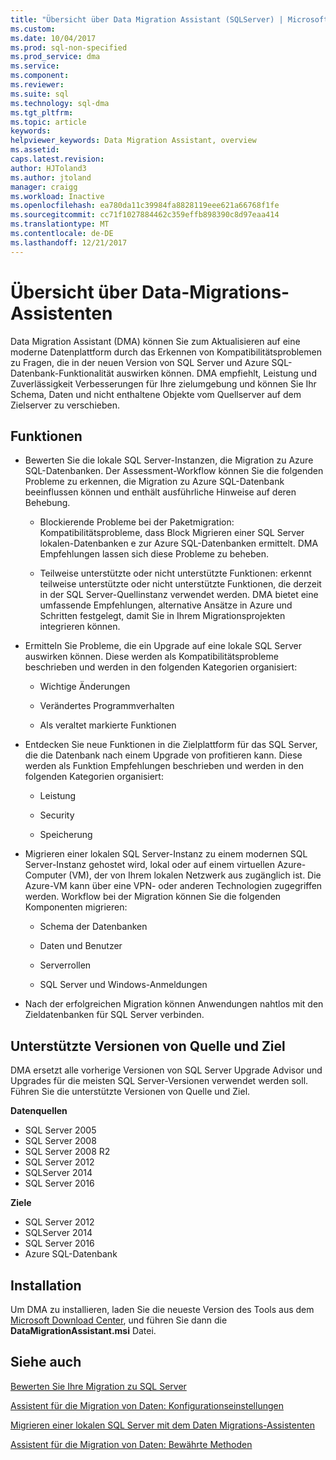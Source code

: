 ```yaml
---
title: "Übersicht über Data Migration Assistant (SQLServer) | Microsoft Docs"
ms.custom: 
ms.date: 10/04/2017
ms.prod: sql-non-specified
ms.prod_service: dma
ms.service: 
ms.component: 
ms.reviewer: 
ms.suite: sql
ms.technology: sql-dma
ms.tgt_pltfrm: 
ms.topic: article
keywords: 
helpviewer_keywords: Data Migration Assistant, overview
ms.assetid: 
caps.latest.revision: 
author: HJToland3
ms.author: jtoland
manager: craigg
ms.workload: Inactive
ms.openlocfilehash: ea780da11c39984fa8828119eee621a66768f1fe
ms.sourcegitcommit: cc71f1027884462c359effb898390c8d97eaa414
ms.translationtype: MT
ms.contentlocale: de-DE
ms.lasthandoff: 12/21/2017
---
```

# <a name="overview-of-data-migration-assistant"></a>Übersicht über Data-Migrations-Assistenten

Data Migration Assistant (DMA) können Sie zum Aktualisieren auf eine moderne Datenplattform durch das Erkennen von Kompatibilitätsproblemen zu Fragen, die in der neuen Version von SQL Server und Azure SQL-Datenbank-Funktionalität auswirken können. DMA empfiehlt, Leistung und Zuverlässigkeit Verbesserungen für Ihre zielumgebung und können Sie Ihr Schema, Daten und nicht enthaltene Objekte vom Quellserver auf dem Zielserver zu verschieben.

## <a name="capabilities"></a>Funktionen

- Bewerten Sie die lokale SQL Server-Instanzen, die Migration zu Azure SQL-Datenbanken. Der Assessment-Workflow können Sie die folgenden Probleme zu erkennen, die Migration zu Azure SQL-Datenbank beeinflussen können und enthält ausführliche Hinweise auf deren Behebung.

  - Blockierende Probleme bei der Paketmigration: Kompatibilitätsprobleme, dass Block Migrieren einer SQL Server lokalen-Datenbanken e zur Azure SQL-Datenbanken ermittelt. DMA Empfehlungen lassen sich diese Probleme zu beheben.

  - Teilweise unterstützte oder nicht unterstützte Funktionen: erkennt teilweise unterstützte oder nicht unterstützte Funktionen, die derzeit in der SQL Server-Quellinstanz verwendet werden. DMA bietet eine umfassende Empfehlungen, alternative Ansätze in Azure und Schritten festgelegt, damit Sie in Ihrem Migrationsprojekten integrieren können.

- Ermitteln Sie Probleme, die ein Upgrade auf eine lokale SQL Server auswirken können.  Diese werden als Kompatibilitätsprobleme beschrieben und werden in den folgenden Kategorien organisiert:

  - Wichtige Änderungen

  - Verändertes Programmverhalten

  - Als veraltet markierte Funktionen

- Entdecken Sie neue Funktionen in die Zielplattform für das SQL Server, die die Datenbank nach einem Upgrade von profitieren kann. Diese werden als Funktion Empfehlungen beschrieben und werden in den folgenden Kategorien organisiert:

  - Leistung

  - Security

  - Speicherung

- Migrieren einer lokalen SQL Server-Instanz zu einem modernen SQL Server-Instanz gehostet wird, lokal oder auf einem virtuellen Azure-Computer (VM), der von Ihrem lokalen Netzwerk aus zugänglich ist. Die Azure-VM kann über eine VPN- oder anderen Technologien zugegriffen werden. Workflow bei der Migration können Sie die folgenden Komponenten migrieren:

  - Schema der Datenbanken

  - Daten und Benutzer

  - Serverrollen

  - SQL Server und Windows-Anmeldungen

- Nach der erfolgreichen Migration können Anwendungen nahtlos mit den Zieldatenbanken für SQL Server verbinden.

## <a name="supported-source-and-target-versions"></a>Unterstützte Versionen von Quelle und Ziel

DMA ersetzt alle vorherige Versionen von SQL Server Upgrade Advisor und Upgrades für die meisten SQL Server-Versionen verwendet werden soll. Führen Sie die unterstützte Versionen von Quelle und Ziel.

**Datenquellen**
- SQL Server 2005
- SQL Server 2008
- SQL Server 2008 R2
- SQL Server 2012 
- SQLServer 2014
- SQL Server 2016

**Ziele**
- SQL Server 2012
- SQLServer 2014
- SQL Server 2016
- Azure SQL-Datenbank

## <a name="installation"></a>Installation

Um DMA zu installieren, laden Sie die neueste Version des Tools aus dem [Microsoft Download Center](https://www.microsoft.com/download/details.aspx?id=53595), und führen Sie dann die **DataMigrationAssistant.msi** Datei.

## <a name="see-also"></a>Siehe auch

[Bewerten Sie Ihre Migration zu SQL Server](../dma/dma-assesssqlonprem.md)

[Assistent für die Migration von Daten: Konfigurationseinstellungen](../dma/dma-configurationsettings.md)

[Migrieren einer lokalen SQL Server mit dem Daten Migrations-Assistenten](../dma/dma-migrateonpremsql.md)

[Assistent für die Migration von Daten: Bewährte Methoden](../dma/dma-bestpractices.md)



